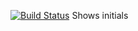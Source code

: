 [![Build Status](https://travis-ci.org/luke3skystone/InitialService.svg?branch=master)](https://travis-ci.org/luke3skystone/InitialService)
Shows initials
